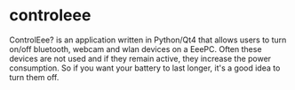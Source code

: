 controleee
==========

ControlEee? is an application written in Python/Qt4 that allows users to turn on/off bluetooth, webcam and wlan devices on a EeePC. Often these devices are not used and if they remain active, they increase the power consumption. So if you want your battery to last longer, it's a good idea to turn them off.